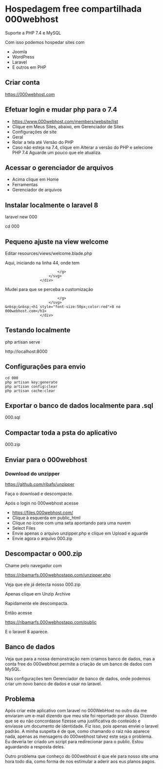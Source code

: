 # Hospedagem free compartilhada 000webhost

Suporte a PHP 7.4 e MySQL

Com isso podemos hospedar sites com

- Joomla
- WordPress
- Laravel
- E outros em PHP

## Criar conta

https://000webhost.com

## Efetuar login e mudar php para o 7.4

- https://www.000webhost.com/members/website/list
- Clique em Meus Sites, abaixo, em Gerenciador de Sites
- Configurações de site
- Geral
- Rolar a tela até Versão do PHP
- Caso não esteja na 7.4, clique em Alterar a versão do PHP e selecione PHP 7.4
Aguarde um pouco que ele atualiza.

## Acessar o gerenciador de arquivos

- Acima clique em Home
- Ferramentas
- Gerenciador de arquivos

## Instalar localmente o laravel 8

laravel new 000

cd 000

## Pequeno ajuste na view welcome

Editar resources/views/welcome.blade.php

Aqui, iniciando na linha 44, onde tem
```
                        </g>
                    </svg>
                </div>
```

Mudei para que se perceba a customização
```
                        </g>
                    </svg>
&nbsp;&nbsp;<h1 style="font-size:50px;color:red">8 no 000webhost.com</h1>
                </div>
```
## Testando localmente

php artisan serve

http://localhost:8000

## Configurações para envio
```
cd 000
php artisan key:generate
php artisan config:clear
php artisan cache:clear
```

## Exportar o banco de dados localmente para .sql

000.sql

## Compactar toda a psta do aplicativo

000.zip

## Enviar para o 000webhost

### Download do unzipper

https://github.com/ribafs/unzipper

Faça o download e descompacte.

Após o login no 000webhost acesse

- https://files.000webhost.com/
- Clique à esquerda em public_html
- Clique no ícone com uma seta apontando para uma nuvem
- Select Files
- Envie apenas o arquivo unzipper.php e clique em Upload e aguarde
- Envie agora o arquivo 000.zip

## Descompactar o 000.zip

Chame pelo navegador com

https://ribamarfs.000webhostapp.com/unzipper.php

Veja que ele já detecta nosso 000.zip

Apenas clique em Unzip Archive

Rapidamente ele descompacta.

Então acesse

https://ribamarfs.000webhostapp.com/public

E o laravel 8 aparece.

## Banco de dados

Veja que para a nossa demonstração nem criamos banco de dados, mas  a conta free do 000webhost permite a criação de um banco de dados com MySQL.

Nas configurações tem Gerenciador de banco de dados, onde podemos criar um novo banco de dados e usar no laravel.

## Problema

Após criar este aplicativo com laravel no 000WebHost no outro dia me enviaram um e-mail dizendo que meu site foi reportado por abuso. Dizendo que se eu não concordasse fizesse uma justificativa do conteúdo e enviasse um documento de identidade. Fiz isso, pois apenas enviei o laravel padrão. A minha suspeita é de que, como chamando o raiz não aparece nada, apenas as mensagens do 000webhost talvez este seja o problema. Eu deveria ter criado um script para redirecionar para o public. Estou aguardando a resposta deles.

Outro problema que conheço do 000webhost é que ele para nosso site uma hora todo dia, como forma de nos estimular a aderir aos eus planos pagos.


